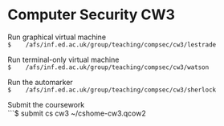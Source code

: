 # Computer Security CW3

Run graphical virtual machine
<br>```$    /afs/inf.ed.ac.uk/group/teaching/compsec/cw3/lestrade```

Run terminal-only virtual machine
<br>```$    /afs/inf.ed.ac.uk/group/teaching/compsec/cw3/watson```

Run the automarker
<br>```$    /afs/inf.ed.ac.uk/group/teaching/compsec/cw3/sherlock```

Submit the coursework
<br>```$    submit cs cw3 ~/cshome-cw3.qcow2
